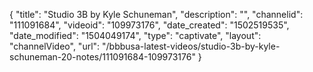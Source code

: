 {
    "title": "Studio 3B by Kyle Schuneman",
    "description": "",
    "channelid": "111091684",
    "videoid": "109973176",
    "date_created": "1502519535",
    "date_modified": "1504049174",
    "type": "captivate",
    "layout": "channelVideo",
    "url": "\/bbbusa-latest-videos\/studio-3b-by-kyle-schuneman-20-notes\/111091684-109973176"
}